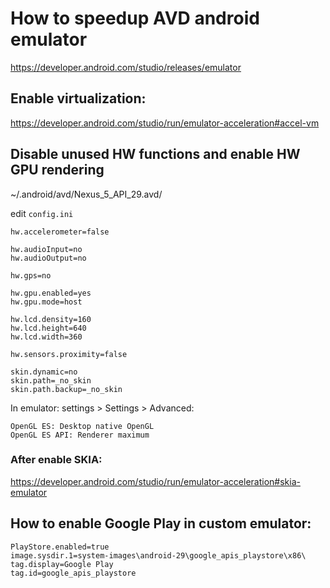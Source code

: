 # How to speedup AVD android emulator
https://developer.android.com/studio/releases/emulator

## Enable virtualization: 
https://developer.android.com/studio/run/emulator-acceleration#accel-vm

## Disable unused HW functions and enable HW GPU rendering
~/.android/avd/Nexus_5_API_29.avd/

edit `config.ini`

```
hw.accelerometer=false

hw.audioInput=no
hw.audioOutput=no

hw.gps=no

hw.gpu.enabled=yes
hw.gpu.mode=host

hw.lcd.density=160
hw.lcd.height=640
hw.lcd.width=360

hw.sensors.proximity=false

skin.dynamic=no
skin.path=_no_skin
skin.path.backup=_no_skin
```

In emulator: settings > Settings > Advanced:
```
OpenGL ES: Desktop native OpenGL
OpenGL ES API: Renderer maximum
```

### After enable SKIA:
https://developer.android.com/studio/run/emulator-acceleration#skia-emulator


## How to enable Google Play in custom emulator:
```
PlayStore.enabled=true
image.sysdir.1=system-images\android-29\google_apis_playstore\x86\
tag.display=Google Play
tag.id=google_apis_playstore
```
